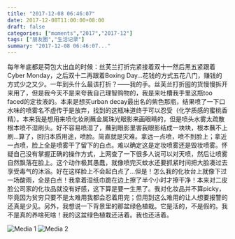 ```yaml
---
title: "2017-12-08 06:46:07"
date: 2017-12-08T11:00:00+08:00
draft: false
categories: ["moments","2017","2017-12"]
tags: ["朋友圈","生活记录"]
summary: "2017-12-08 06:46:07..."
---
```


每年年底都是荷包大出血的时候：丝芙兰打折完紧接着双十一然后黑五紧跟着Cyber Monday，之后双十二再跟着Boxing Day…花钱的方式五花八门，赚钱的方式少之又少。一年到头什么最该打折？——我的手。丝芙兰打折囤的货慢慢拆开来用了，但是我今天不是来夸我自己理智购物的，我是来吐槽我手里这瓶too faced的定妆液的。本来是想买urban decay最出名的紫色那瓶，结果喷了一下口水味的喷雾名不虚传于是放弃，找到的这瓶味道终于可以忍受（化学质感的蜜桃香精）。本来我是想用来喷化妆刷蘸金属珠光眼影来画眼睛的，但是喷头水雾太疏散根本喷不湿刷头。好不容易喷湿了，蘸到眼影里害我眼影结成一块块，根本蘸不上刷…算了，回归本质用途，喷脸。简直就是灾难。拿远一点喷，喷不到脸上；拿近一点喷，脸上全是喷雾干了留下的白点。难以确定这是定妆喷雾还是毁妆喷雾。怀疑自己没有掌握正确的操作方式，上网查了一下很多人说可以对天喷，然后让喷雾自然飘落在脸上。这个动作极其愚蠢，就像喷完灭蚊水还要抓紧时间把大脸凑过去享受毒气的沐浴。好在这样脸上不会起白点了…但是！怎么我的化妆台上就像下过一场酸雨，全是白点！我拿着湿纸巾跪在边上擦了半个小时才擦干净！本来对二皮脸公司家的化妆品就没有好感，这下算是要一生黑了。我对化妆品并不算picky，毕竟因为贫穷只要不是太难用我都会忍着用完；但用到这么难用的让人想要报警的还真是少见。另外，我想说一下背景里的那盆绿色植栽。它是活的，不是假的。我不是真的养啥死啥！我的这盆绿色植栽还活着。我也还活着。

![Media 1](/Moments/photos/2017-12-08/201712080646070.jpg)
![Media 2](/Moments/photos/2017-12-08/201712080646071.jpg)


